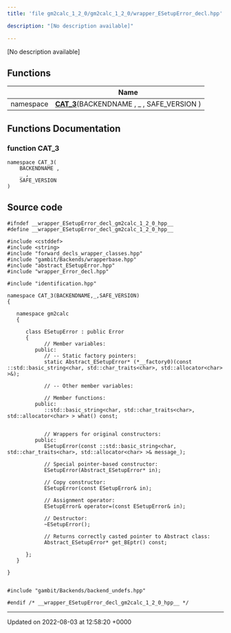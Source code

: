 ```yaml
---
title: 'file gm2calc_1_2_0/gm2calc_1_2_0/wrapper_ESetupError_decl.hpp'

description: "[No description available]"

---
```







[No description available]

## Functions

|                | Name           |
| -------------- | -------------- |
| namespace | **[CAT_3](/documentation/code/colliderbit/files/gm2calc__1__2__0_2wrapper__esetuperror__decl_8hpp/#function-cat-3)**(BACKENDNAME , _ , SAFE_VERSION ) |


## Functions Documentation

### function CAT_3

```
namespace CAT_3(
    BACKENDNAME ,
    _ ,
    SAFE_VERSION 
)
```




## Source code

```
#ifndef __wrapper_ESetupError_decl_gm2calc_1_2_0_hpp__
#define __wrapper_ESetupError_decl_gm2calc_1_2_0_hpp__

#include <cstddef>
#include <string>
#include "forward_decls_wrapper_classes.hpp"
#include "gambit/Backends/wrapperbase.hpp"
#include "abstract_ESetupError.hpp"
#include "wrapper_Error_decl.hpp"

#include "identification.hpp"

namespace CAT_3(BACKENDNAME,_,SAFE_VERSION)
{
   
   namespace gm2calc
   {
      
      class ESetupError : public Error
      {
            // Member variables: 
         public:
            // -- Static factory pointers: 
            static Abstract_ESetupError* (*__factory0)(const ::std::basic_string<char, std::char_traits<char>, std::allocator<char> >&);
      
            // -- Other member variables: 
      
            // Member functions: 
         public:
            ::std::basic_string<char, std::char_traits<char>, std::allocator<char> > what() const;
      
      
            // Wrappers for original constructors: 
         public:
            ESetupError(const ::std::basic_string<char, std::char_traits<char>, std::allocator<char> >& message_);
      
            // Special pointer-based constructor: 
            ESetupError(Abstract_ESetupError* in);
      
            // Copy constructor: 
            ESetupError(const ESetupError& in);
      
            // Assignment operator: 
            ESetupError& operator=(const ESetupError& in);
      
            // Destructor: 
            ~ESetupError();
      
            // Returns correctly casted pointer to Abstract class: 
            Abstract_ESetupError* get_BEptr() const;
      
      };
   }
   
}


#include "gambit/Backends/backend_undefs.hpp"

#endif /* __wrapper_ESetupError_decl_gm2calc_1_2_0_hpp__ */
```


-------------------------------

Updated on 2022-08-03 at 12:58:20 +0000
